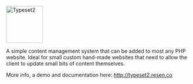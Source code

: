 <img src="https://raw.github.com/resenco/typeset2.resen.co/master/assets/logo.png" alt="Typeset2" width="100" height="100">

A simple content management system that can be added to most any PHP website. Ideal for small custom hand-made websites that need to allow the client to update small bits of content themselves.

More info, a demo and documentation here: http://typeset2.resen.co
